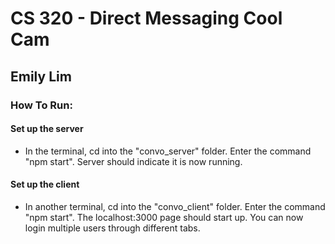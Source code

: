 # CS 320 - Direct Messaging Cool Cam
## Emily Lim

### How To Run:
#### Set up the server
- In the terminal, cd into the "convo_server" folder. Enter the command "npm start". Server should indicate it is now running.

#### Set up the client
- In another terminal, cd into the "convo_client" folder. Enter the command "npm start". The localhost:3000 page should start up. You can now login multiple users through different tabs.
